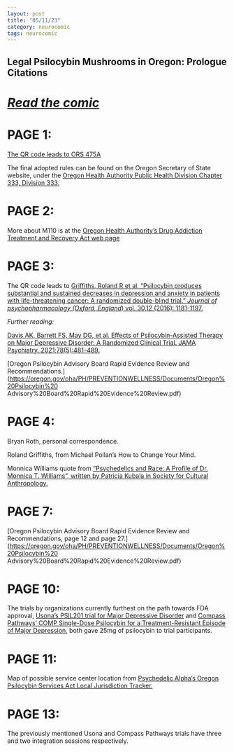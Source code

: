 ```yaml
---
layout: post
title: "05/11/23"
category: neurocomic
tags: neurocomic
---
```


## Legal Psilocybin Mushrooms in Oregon: Prologue Citations

# [*Read the comic*](/assets/neuro_prologue.pdf)

# PAGE 1:
 
[The QR code leads to ORS 475A](https://oregonlegislature.gov/bills_laws/ors/ors475A.html)
	    
The final adopted rules can be found on the Oregon Secretary of State website,
under the [Oregon Health Authority Public Health Division Chapter 333, Division 333.](https://secure.sos.state.or.us/oard/displayDivisionRules.action?selectedDivision=7102)

# PAGE 2: 

More about M110 is at the [Oregon Health Authority’s Drug Addiction Treatment and 
Recovery Act web page](https://oregon.gov/oha/hsd/amh/pages/measure110.aspx)

# PAGE 3: 
     
The QR code leads to [Griffiths, Roland R et al. “Psilocybin produces
substantial and sustained decreases in depression and anxiety in
patients with life-threatening cancer: A randomized double-blind
trial.” *Journal of psychopharmacology (Oxford, England*) vol. 30,12
(2016): 1181-1197.](https://doi.org/10.1177/0269881116675513)
	     
*Further reading:*

[Davis AK, Barrett FS, May DG, et al. Effects of Psilocybin-Assisted Therapy 
on Major Depressive Disorder: A Randomized Clinical Trial. JAMA Psychiatry. 
2021;78(5):481–489.](https://doi.org/10.1001/jamapsychiatry.2020.3285)
          
[Oregon Psilocybin Advisory Board Rapid Evidence Review and Recommendations.](https://oregon.gov/oha/PH/PREVENTIONWELLNESS/Documents/Oregon%20Psilocybin%20
Advisory%20Board%20Rapid%20Evidence%20Review.pdf)

# PAGE 4:

Bryan Roth, personal correspondence.
     
Roland Griffiths, from Michael Pollan’s How to Change Your Mind.
	     
Monnica Williams quote from [“Psychedelics and Race: A Profile of Dr. Monnica T. 
Williams”, written by Patricia Kubala in Society for Cultural Anthropology.](https://culanth.org/fieldsights/psychedelics-and-race-a-profile-of-dr-monnica-t-williams)

# PAGE 7: 

[Oregon Psilocybin Advisory Board Rapid Evidence Review and Recommendations, 
page 12 and page 27.](https://oregon.gov/oha/PH/PREVENTIONWELLNESS/Documents/Oregon%20Psilocybin%20
Advisory%20Board%20Rapid%20Evidence%20Review.pdf)

# PAGE 10: 

The trials by organizations currently furthest on the path towards FDA approval, 
[Usona’s PSIL201 trial for Major Depressive Disorder](https://clinicaltrials.gov/ct2/show/NCT03866174?term=PSIL201&draw=2&rank=2)
and [Compass Pathways’ COMP Single-Dose Psilocybin for a Treatment-Resistant Episode 
of Major Depression](https://nejm.org/doi/full/10.1056/NEJMoa2206443), both gave 25mg of
psilocybin to trial participants.

# PAGE 11:

Map of possible service center location from [Psychedelic Alpha’s
Oregon Psilocybin Services Act Local Jurisdiction Tracker.](https://psychedelicalpha.com/data/oregon-psilocybin-tracker)

# PAGE 13: 

The previously mentioned Usona and Compass Pathways trials have three and two integration sessions respectively.
